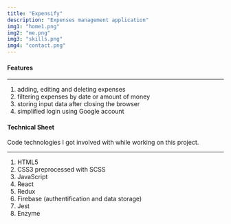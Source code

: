 ```yaml
---
title: "Expensify"
description: "Expenses management application"
img1: "home1.png"
img2: "me.png"
img3: "skills.png"
img4: "contact.png"
---
```


#### Features

---

1. adding, editing and deleting expenses
2. filtering expenses by date or amount of money
3. storing input data after closing the browser
4. simplified login using Google account

#### Technical Sheet

Code technologies I got involved with while working on this project.

---

1. HTML5
2. CSS3 preprocessed with SCSS
3. JavaScript
4. React
5. Redux
6. Firebase (authentification and data storage)
7. Jest
8. Enzyme
